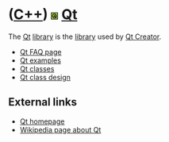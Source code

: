 # ([C++](Cpp.md)) ![Qt](PicQt.png) [Qt](CppQt.md)

The [Qt](CppQt.md) [library](CppLibrary.md) is the
[library](CppLibrary.md) used by [Qt Creator](CppQtCreator.md).

 * [Qt FAQ page](CppQtFaq.md)
 * [Qt examples](CppQtExample.md)
 * [Qt classes](CppQtClass.md)
 * [Qt class design](CppQtClassDesign.md)

## External links

 * [Qt homepage](http://qt.nokia.com/products)
 * [Wikipedia page about Qt](http://en.wikipedia.org/wiki/Qt_%28framework%29)
